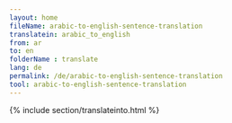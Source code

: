```yaml
---
layout: home
fileName: arabic-to-english-sentence-translation
translatein: arabic_to_english
from: ar
to: en
folderName : translate
lang: de
permalink: /de/arabic-to-english-sentence-translation
tool: arabic-to-english-sentence-translation
---
```

{% include section/translateinto.html %}